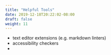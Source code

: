 ```yaml
---
title: "Helpful Tools"
date: 2019-12-18T20:22:02-08:00
draft: false
weight: 11
---
```



- text editor extensions (e.g. markdown linters)
- accessibility checkers
- 
